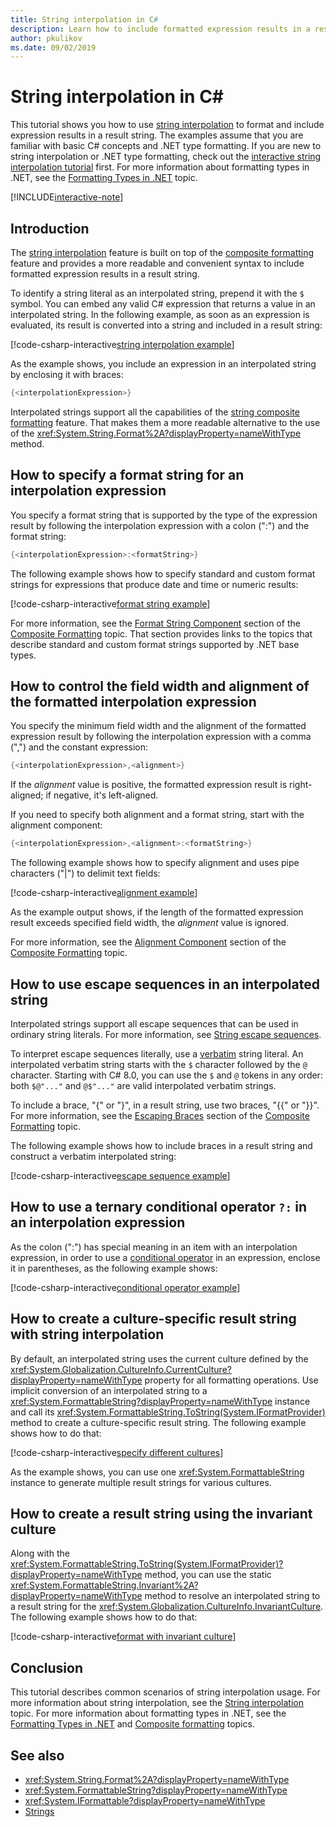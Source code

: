 ```yaml
---
title: String interpolation in C#
description: Learn how to include formatted expression results in a result string in C# with string interpolation.
author: pkulikov
ms.date: 09/02/2019
---
```

# String interpolation in C\#

This tutorial shows you how to use [string interpolation](../language-reference/tokens/interpolated.md) to format and include expression results in a result string. The examples assume that you are familiar with basic C# concepts and .NET type formatting. If you are new to string interpolation or .NET type formatting, check out the [interactive string interpolation tutorial](exploration/interpolated-strings.yml) first. For more information about formatting types in .NET, see the [Formatting Types in .NET](../../standard/base-types/formatting-types.md) topic.

[!INCLUDE[interactive-note](~/includes/csharp-interactive-note.md)]

## Introduction

The [string interpolation](../language-reference/tokens/interpolated.md) feature is built on top of the [composite formatting](../../standard/base-types/composite-formatting.md) feature and provides a more readable and convenient syntax to include formatted expression results in a result string.

To identify a string literal as an interpolated string, prepend it with the `$` symbol. You can embed any valid C# expression that returns a value in an interpolated string. In the following example, as soon as an expression is evaluated, its result is converted into a string and included in a result string:

[!code-csharp-interactive[string interpolation example](~/samples/snippets/csharp/tutorials/string-interpolation/Program.cs#1)]

As the example shows, you include an expression in an interpolated string by enclosing it with braces:

```csharp
{<interpolationExpression>}
```

Interpolated strings support all the capabilities of the [string composite formatting](../../standard/base-types/composite-formatting.md) feature. That makes them a more readable alternative to the use of the <xref:System.String.Format%2A?displayProperty=nameWithType> method.

## How to specify a format string for an interpolation expression

You specify a format string that is supported by the type of the expression result by following the interpolation expression with a colon (":") and the format string:

```csharp
{<interpolationExpression>:<formatString>}
```

The following example shows how to specify standard and custom format strings for expressions that produce date and time or numeric results:

[!code-csharp-interactive[format string example](~/samples/snippets/csharp/tutorials/string-interpolation/Program.cs#2)]

For more information, see the [Format String Component](../../standard/base-types/composite-formatting.md#format-string-component) section of the [Composite Formatting](../../standard/base-types/composite-formatting.md) topic. That section provides links to the topics that describe standard and custom format strings supported by .NET base types.

## How to control the field width and alignment of the formatted interpolation expression

You specify the minimum field width and the alignment of the formatted expression result by following the interpolation expression with a comma (",") and the constant expression:

```csharp
{<interpolationExpression>,<alignment>}
```

If the *alignment* value is positive, the formatted expression result is right-aligned; if negative, it's left-aligned.

If you need to specify both alignment and a format string, start with the alignment component:

```csharp
{<interpolationExpression>,<alignment>:<formatString>}
```

The following example shows how to specify alignment and uses pipe characters ("|") to delimit text fields:

[!code-csharp-interactive[alignment example](~/samples/snippets/csharp/tutorials/string-interpolation/Program.cs#3)]

As the example output shows, if the length of the formatted expression result exceeds specified field width, the *alignment* value is ignored.

For more information, see the [Alignment Component](../../standard/base-types/composite-formatting.md#alignment-component) section of the [Composite Formatting](../../standard/base-types/composite-formatting.md) topic.

## How to use escape sequences in an interpolated string

Interpolated strings support all escape sequences that can be used in ordinary string literals. For more information, see [String escape sequences](../programming-guide/strings/index.md#string-escape-sequences).

To interpret escape sequences literally, use a [verbatim](../language-reference/tokens/verbatim.md) string literal. An interpolated verbatim string starts with the `$` character followed by the `@` character. Starting with C# 8.0, you can use the `$` and `@` tokens in any order: both `$@"..."` and `@$"..."` are valid interpolated verbatim strings.

To include a brace, "{" or "}", in a result string, use two braces, "{{" or "}}". For more information, see the [Escaping Braces](../../standard/base-types/composite-formatting.md#escaping-braces) section of the [Composite Formatting](../../standard/base-types/composite-formatting.md) topic.

The following example shows how to include braces in a result string and construct a verbatim interpolated string:

[!code-csharp-interactive[escape sequence example](~/samples/snippets/csharp/tutorials/string-interpolation/Program.cs#4)]

## How to use a ternary conditional operator `?:` in an interpolation expression

As the colon (":") has special meaning in an item with an interpolation expression, in order to use a [conditional operator](../language-reference/operators/conditional-operator.md) in an expression, enclose it in parentheses, as the following example shows:

[!code-csharp-interactive[conditional operator example](~/samples/snippets/csharp/tutorials/string-interpolation/Program.cs#5)]

## How to create a culture-specific result string with string interpolation

By default, an interpolated string uses the current culture defined by the <xref:System.Globalization.CultureInfo.CurrentCulture?displayProperty=nameWithType> property for all formatting operations. Use implicit conversion of an interpolated string to a <xref:System.FormattableString?displayProperty=nameWithType> instance and call its <xref:System.FormattableString.ToString(System.IFormatProvider)> method to create a culture-specific result string. The following example shows how to do that:

[!code-csharp-interactive[specify different cultures](~/samples/snippets/csharp/tutorials/string-interpolation/Program.cs#6)]

As the example shows, you can use one <xref:System.FormattableString> instance to generate multiple result strings for various cultures.

## How to create a result string using the invariant culture

Along with the <xref:System.FormattableString.ToString(System.IFormatProvider)?displayProperty=nameWithType> method, you can use the static <xref:System.FormattableString.Invariant%2A?displayProperty=nameWithType> method to resolve an interpolated string to a result string for the <xref:System.Globalization.CultureInfo.InvariantCulture>. The following example shows how to do that:

[!code-csharp-interactive[format with invariant culture](~/samples/snippets/csharp/tutorials/string-interpolation/Program.cs#7)]

## Conclusion

This tutorial describes common scenarios of string interpolation usage. For more information about string interpolation, see the [String interpolation](../language-reference/tokens/interpolated.md) topic. For more information about formatting types in .NET, see the [Formatting Types in .NET](../../standard/base-types/formatting-types.md) and [Composite formatting](../../standard/base-types/composite-formatting.md) topics.

## See also

- <xref:System.String.Format%2A?displayProperty=nameWithType>
- <xref:System.FormattableString?displayProperty=nameWithType>
- <xref:System.IFormattable?displayProperty=nameWithType>
- [Strings](../programming-guide/strings/index.md)
